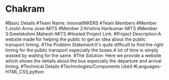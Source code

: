 # Chakram
#Basic Details
#Team Name: InnovatINKERS
#Team Members
#Member 1:Joslin Anna Jose-MITS
#Member 2:Krishna Harikumar-MITS
#Member 3:Sreelekshmi Mahesh-MITS
#Hosted Project Link:
#Project Description:A website made for helping the public to get an idea about the public transport timing.
#The Problem Statement:It's quite difficult to find the right timing for the public transport especially the buses.A lot of time is simply wasted by waiting for the same.
#The Solution: Here we provide a website which shows the details about the bus especially the departure and arrival timing.
#Technical Details
#Technologies/Components Used
#Languages-HTML,CSS,python
#
